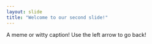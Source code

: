 ```yaml
---
layout: slide
title: "Welcome to our second slide!"
---
```

A meme or witty caption!
Use the left arrow to go back!
